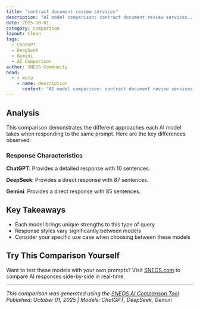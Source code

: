 ```yaml
---
title: "contract document review services"
description: "AI model comparison: contract document review services..."
date: 2025-10-01
category: comparison
layout: Clean
tags:
  - ChatGPT
  - DeepSeek
  - Gemini
  - AI Comparison
author: SNEOS Community
head:
  - - meta
    - name: description
      content: "AI model comparison: contract document review services..."
---
```


<ChatComparison
  title="contract document review services"
  prompt="contract document review services"
  :responses='{"ChatGPT": "Certainly! Contract document review services involve the examination and analysis of contracts to ensure that the terms are clear, legally sound, and aligned with the client\u2019s interests. These services help identify potential risks, ambiguous language, and compliance issues before finalizing agreements.\n\nHere\u2019s an overview of what contract document review services typically include:\n\n1. **Thorough Analysis** \n - Review contract terms and conditions for clarity and enforceability \n - Identify vague or ambiguous language that could lead to disputes \n - Check for legal compliance with applicable laws and regulations \n\n2. **Risk Assessment** \n - Highlight clauses that may pose financial, legal, or operational risks \n - Suggest modifications to mitigate potential liabilities \n\n3. **Negotiation Support** \n - Provide recommendations for revisions to better protect your interests \n - Assist in drafting counteroffers or amendments \n\n4. **Customization** \n - Tailor reviews based on the specific industry, project, or business needs \n\n5. **Summary and Reporting** \n - Deliver a clear, concise summary of key findings and recommendations \n\n**Types of contracts commonly reviewed:** \n- Employment agreements \n- Service contracts \n- Sales and purchase agreements \n- Non-disclosure agreements (NDAs) \n- Lease agreements \n- Partnership agreements \n\nIf you would like, I can help connect you with professional legal services or provide guidance on what to look for when reviewing a contract yourself. How can I assist you further?", "DeepSeek": "Of course. Here is a comprehensive overview of contract document review services, covering what they are, why they\u0027re used, the types available, the process, and how to choose a provider.\n\n---\n\n### What Are Contract Document Review Services?\n\nContract document review services involve hiring external legal experts or specialized firms to analyze, interpret, and assess the terms, conditions, and potential risks within a legal agreement. These services act as a force multiplier, providing specialized legal insight without the need for a full-time, in-house legal team for every contract.\n\n### Key Reasons to Use These Services\n\nBusinesses and individuals use these services for several critical reasons:\n\n1. **Lack of In-House Expertise:** Many small and medium-sized businesses (SMBs) don\u0027t have a dedicated legal team.\n2. **Cost-Effectiveness:** Hiring a law firm for every single contract can be prohibitively expensive. Specialized review services often offer more scalable and affordable pricing.\n3. **Specialized Knowledge:** Certain contracts (e.g., IT, SaaS, M\u0026A, Joint Ventures) require niche legal expertise that a general practitioner may not possess.\n4. **High Volume:** Companies dealing with a large volume of contracts (e.g., sales agreements, NDAs) need to process them quickly and efficiently.\n5. **Risk Mitigation:** A thorough review identifies onerous clauses, hidden liabilities, and non-compliance issues before you sign, protecting you from future disputes and financial loss.\n6. **Due Diligence:** During mergers, acquisitions, or investments, reviewing a large portfolio of target company contracts is a standard part of the process.\n\n### Types of Contract Review Services\n\nProviders typically fall into a few categories, each with its own strengths:\n\n| Service Type | Description | Best For |\n| :--- | :--- | :--- |\n| **Traditional Law Firms** | Full-service legal advice from qualified attorneys. Provides attorney-client privilege. | Complex, high-value, or high-risk contracts (e.g., M\u0026A, major partnerships, litigation-prone areas). |\n| **New-Age Legal Tech \u0026 ALSPs (Alternative Legal Service Providers)** | Firms that leverage technology, process efficiency, and often a mix of lawyers and paraprofessionals. Often more cost-effective and faster. | High-volume, standardized contracts (e.g., NDAs, procurement agreements, SaaS T\u0026Cs), legal process outsourcing. |\n| **Freelance Lawyers / Solo Practitioners** | Independent lawyers hired on a project basis. Can be a good source for specialized expertise. | Specific, one-off contracts where a particular niche skill is needed. |\n| **In-House Counsel (Consulting Basis)** | Retired or part-time former in-house counsel who understand business pragmatism. | Contracts that require a strong balance of legal risk and commercial practicality. |\n\n### The Standard Contract Review Process\n\nA professional review generally follows these steps:\n\n1. **Intake \u0026 Scoping:** You provide the contract and context (e.g., \u0022We are the vendor,\u0022 \u0022This is a critical customer,\u0022 \u0022What are the termination risks?\u0022).\n2. **Initial Read-Through:** The reviewer gets a general understanding of the document\u0027s structure and intent.\n3. **Clause-by-Clause Analysis:** Each section is scrutinized. Key areas of focus include:\n * **Parties \u0026 Obligations:** Are the roles and responsibilities clearly defined?\n * **Payment Terms:** Rates, schedules, late fees, and invoicing details.\n * **Term \u0026 Termination:** How long does it last? How can either party get out, and what are the consequences?\n * **Intellectual Property (IP):** Who owns what is created? Are licenses granted properly?\n * **Confidentiality:** Are the NDAs provisions sufficient?\n * **Indemnification \u0026 Liability:** Who is responsible if something goes wrong? Are liability caps reasonable?\n * **Warranties \u0026 Representations:** What are you promising? Are those promises accurate?\n * **Governing Law \u0026 Dispute Resolution:** Which state/country\u0027s laws apply? Are there mandatory arbitration clauses?\n * **Boilerplate Clauses:** Force majeure, assignment, severability\u2014these can have significant impacts.\n4. **Risk Assessment \u0026 Flagging:** The reviewer identifies high, medium, and low-risk clauses.\n5. **Reporting \u0026 Recommendations:** You receive a deliverable, which can be:\n * **A Marked-Up Redline:** The actual contract with suggested edits and deletions.\n * **A Review Memo/Report:** A summary document explaining the risks, the business implications, and strategic negotiation points.\n * **A Combination:** Both a redline and a memo, which is the most common and useful output.\n\n### What to Look For in a Service Provider\n\nWhen selecting a contract review service, consider these factors:\n\n* **Relevant Expertise:** Do they have experience with your industry and this specific type of contract?\n* **Turnaround Time:** Can they meet your deadline? Many providers offer tiers (e.g., 24-hour, 48-hour, 5-day).\n* **Pricing Model:** Understand how they charge\u2014hourly, fixed-fee per contract, or subscription-based. Fixed-fee models are often preferred for budget predictability.\n* **Deliverable Format:** Ensure their output (redlines, memos, calls) matches your needs.\n* **Security \u0026 Confidentiality:** Your contracts are sensitive. Ask about their data security protocols and confidentiality agreements.\n* **Client Reviews \u0026 Reputation:** Look for testimonials or case studies.\n\n### Potential Limitations\n\n* **Lack of Ongoing Relationship:** Unlike a retained law firm, they may not understand the full history of your business relationships.\n* **Not Legal Advice (in some cases):** Some tech-focused services may provide \u0022analysis\u0022 but disclaim that it is formal \u0022legal advice,\u0022 which does not carry attorney-client privilege. **Always clarify this.**\n* **Implementation Gap:** They tell you what to change, but your team still has to negotiate those changes with the other party.\n\n---\n\n### Quick Guide: When to Use What\n\n* **For an NDA or simple service agreement:** Use a cost-effective **ALSP or legal tech service**.\n* **For a complex Joint Venture or Shareholders\u0027 Agreement:** Hire a **specialized law firm**.\n* **For reviewing 100\u002B leases during due diligence:** Use a **high-volume ALSP** that can scale quickly.\n* **For a critical software licensing agreement with unique IP issues:** Hire a **solo practitioner or boutique firm** specializing in IT law.\n\nIn summary, contract document review services are a vital tool for modern businesses to manage risk, ensure compliance, and operate efficiently. By understanding the landscape, you can select the right type of service to protect your interests without breaking the bank.", "Gemini": "Okay, let\u0027s break down contract document review services. I\u0027ll cover what they are, why they\u0027re important, what they typically include, who provides them, and some related considerations.\n\n**What are Contract Document Review Services?**\n\nContract document review services involve a professional (typically an attorney or a trained paralegal with legal oversight) carefully examining a contract to identify potential risks, ambiguities, unfavorable terms, and areas where the contract could be improved to better protect a client\u0027s interests. It\u0027s more than just reading the document; it\u0027s about understanding the legal implications of each clause and how they might play out in different scenarios.\n\n**Why are Contract Document Review Services Important?**\n\n* **Risk Mitigation:** Contracts are legally binding agreements. A poorly drafted or misunderstood contract can lead to significant financial losses, legal disputes, and reputational damage. Review services help identify and address potential risks *before* you sign.\n* **Protecting Your Interests:** A contract review ensures that the agreement reflects your desired outcome and that your rights and obligations are clearly defined and protected.\n* **Avoiding Ambiguity:** Ambiguous language can be interpreted in multiple ways, leading to disagreements. A reviewer can identify and suggest clarifications to prevent future disputes.\n* **Negotiation Leverage:** Identifying unfavorable terms gives you the opportunity to negotiate for better terms before signing. Knowing your leverage points is crucial.\n* **Compliance:** Depending on the industry and the nature of the contract, there may be specific legal and regulatory requirements. A review can ensure compliance.\n* **Understanding Your Obligations:** A clear understanding of your responsibilities under the contract is essential to avoid breaches and penalties.\n* **Peace of Mind:** Knowing that a professional has reviewed the contract can give you confidence that you\u0027re entering into the agreement with your eyes wide open.\n* **Cost Savings (in the long run):** While there\u0027s an upfront cost for the review, it can save you significant money by preventing costly disputes or unfavorable outcomes down the road.\n\n**What is Typically Included in Contract Review Services?**\n\nThe specific services offered can vary, but a typical contract review includes:\n\n* **Thorough Reading and Analysis:** The reviewer reads the entire contract carefully, paying attention to the details and the overall structure.\n* **Identification of Key Terms:** Identifying the critical clauses, such as payment terms, termination clauses, liability limitations, and intellectual property ownership.\n* **Risk Assessment:** Evaluating the potential risks associated with the contract, considering your specific circumstances and goals.\n* **Clarity Check:** Assessing the clarity and understandability of the language used in the contract.\n* **Legal Compliance Review:** Checking for compliance with relevant laws and regulations.\n* **Identification of Omissions:** Identifying any essential terms or clauses that are missing from the contract.\n* **Suggestions for Improvement:** Providing specific recommendations for changes or additions to the contract to better protect your interests.\n* **Explanation of Terms:** Explaining complex or legalistic terms in plain language.\n* **Summary of Key Issues:** Providing a concise summary of the key issues and potential risks identified in the review.\n* **Negotiation Points:** Highlighting areas where you may have leverage to negotiate more favorable terms.\n* **Written Report:** A written report summarizing the findings of the review, including recommendations. (This is very common).\n* **Consultation:** An opportunity to discuss the review with the attorney or reviewer and ask questions. (Almost always included)\n\n**Who Provides Contract Document Review Services?**\n\n* **Attorneys:** Attorneys are the most common providers of contract review services. They have the legal expertise to understand the implications of contract terms and provide legal advice. This is generally the safest route if the contract is complex or high-stakes.\n* **Paralegals (under attorney supervision):** Paralegals can perform contract reviews under the supervision of an attorney. This can be a more cost-effective option for simpler contracts. Ensure the paralegal is experienced and that their work is thoroughly reviewed by an attorney.\n* **Contract Review Companies:** Some companies specialize in contract review services, often using technology and standardized processes to provide efficient and affordable reviews. Carefully vet these companies to ensure they have qualified legal professionals overseeing the reviews. Look for transparent pricing and clear qualifications of their reviewers.\n* **AI-Powered Contract Review Tools:** These tools use artificial intelligence to analyze contracts and identify potential issues. While these tools can be helpful for initial screening, they should *always* be supplemented by a review from a qualified legal professional. AI cannot replace human judgment and legal expertise.\n\n**Factors to Consider When Choosing a Provider:**\n\n* **Expertise:** Choose a provider with experience in the specific type of contract you need reviewed. (e.g., real estate, business, employment).\n* **Qualifications:** Verify the qualifications and experience of the attorney or reviewer.\n* **Reputation:** Check online reviews and ask for references.\n* **Turnaround Time:** Inquire about the provider\u0027s turnaround time to ensure they can meet your deadlines.\n* **Cost:** Get a clear understanding of the provider\u0027s fees and payment structure. Hourly rates, flat fees, and subscription models are common.\n* **Communication:** Choose a provider who is responsive and communicates clearly.\n* **Insurance:** Ensure that the provider has professional liability insurance (malpractice insurance).\n\n**Important Questions to Ask a Potential Contract Review Service Provider:**\n\n* What is your experience with this type of contract?\n* What is your process for reviewing contracts?\n* What are your fees?\n* What is your turnaround time?\n* Will I receive a written report?\n* Will I have the opportunity to discuss the review with you?\n* What are your qualifications?\n* Do you have professional liability insurance?\n* Can you provide references?\n\n**When is Contract Review *Especially* Important?**\n\n* **High-Value Contracts:** Contracts involving significant financial stakes.\n* **Complex Contracts:** Contracts with lengthy or technical language.\n* **Unfamiliar Contracts:** Contracts that are new to you or in an unfamiliar area of law.\n* **Contracts with Standard Forms:** Don\u0027t assume a \u0022standard form\u0022 contract is fair. They often favor one party.\n* **Contracts with Long-Term Implications:** Contracts that will affect your business or personal life for an extended period.\n* **Before Starting a Business:** Leases, partnership agreements, etc.\n* **When Selling a Business:** Purchase agreements, etc.\n* **Real Estate Transactions:** Purchase agreements, leases, etc.\n* **Employment Agreements:** Whether you are the employer or the employee.\n\n**Cost of Contract Review Services:**\n\nThe cost can vary widely depending on the complexity of the contract, the experience of the reviewer, and the provider\u0027s pricing structure.\n\n* **Hourly Rates:** Attorneys typically charge an hourly rate, which can range from \\$150 to \\$500 or more per hour, depending on their experience and location.\n* **Flat Fees:** Some providers offer flat fees for reviewing specific types of contracts. This can be a good option for simpler contracts. Be sure you understand what\u0027s included in the flat fee.\n* **Subscription Models:** Some contract review companies offer subscription models, where you pay a monthly fee for a certain number of contract reviews.\n\n**In summary, contract review services are a valuable investment that can help you protect your interests and avoid costly mistakes. Choose a qualified provider and ask the right questions to ensure you get the best possible service.**\n"}' 
  published-date="21:38"
/>

## Analysis

This comparison demonstrates the different approaches each AI model takes when responding to the same prompt. Here are the key differences observed:

### Response Characteristics

**ChatGPT**: Provides a detailed response with 10 sentences. 

**DeepSeek**: Provides a direct response with 87 sentences. 

**Gemini**: Provides a direct response with 85 sentences. 

## Key Takeaways

- Each model brings unique strengths to this type of query
- Response styles vary significantly between models
- Consider your specific use case when choosing between these models

## Try This Comparison Yourself

Want to test these models with your own prompts? Visit [SNEOS.com](https://sneos.com) to compare AI responses side-by-side in real-time.

---

*This comparison was generated using the [SNEOS AI Comparison Tool](https://sneos.com)*
*Published: October 01, 2025 | Models: ChatGPT, DeepSeek, Gemini*
